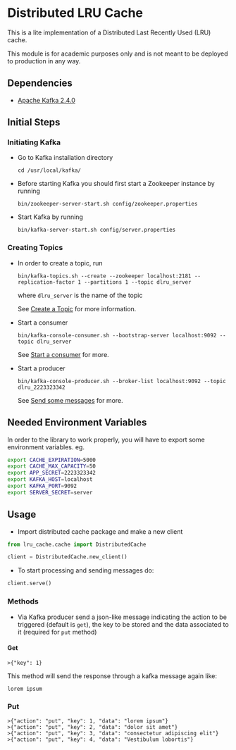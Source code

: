 # Distributed LRU Cache

This is a lite implementation of a Distributed Last Recently Used (LRU) cache.

This module is for academic purposes only and is not meant to be deployed to production in any way.
## Dependencies
- [Apache Kafka 2.4.0](https://kafka.apache.org/)

## Initial Steps

### Initiating Kafka

- Go to Kafka installation directory 

    `cd /usr/local/kafka/`
- Before starting Kafka you should first start a Zookeeper instance by running

    `bin/zookeeper-server-start.sh config/zookeeper.properties`
- Start Kafka by running

    `bin/kafka-server-start.sh config/server.properties`
    
### Creating Topics

- In order to create a topic, run

    `bin/kafka-topics.sh --create --zookeeper localhost:2181 --replication-factor 1 --partitions 1 --topic dlru_server`
    
    where `dlru_server` is the name of the topic
    
    See [Create a Topic](https://kafka.apache.org/quickstart#quickstart_createtopic) for more information.
    
- Start a consumer

    `bin/kafka-console-consumer.sh --bootstrap-server localhost:9092 --topic dlru_server`
    
    See [Start a consumer](https://kafka.apache.org/quickstart#quickstart_consume) for more.    

- Start a producer

    `bin/kafka-console-producer.sh --broker-list localhost:9092 --topic dlru_2223323342`

    See [Send some messages](https://kafka.apache.org/quickstart#quickstart_send) for more.

## Needed Environment Variables

In order to the library to work properly, you will have to export some environment variables. eg.

```bash
export CACHE_EXPIRATION=5000
export CACHE_MAX_CAPACITY=50
export APP_SECRET=2223323342
export KAFKA_HOST=localhost
export KAFKA_PORT=9092
export SERVER_SECRET=server
```

## Usage
- Import distributed cache package and make a new client

```python
from lru_cache.cache import DistributedCache

client = DistributedCache.new_client()
```

- To start processing and sending messages do:

```python
client.serve()
```

### Methods

- Via Kafka producer send a json-like message indicating the action to be triggered (default is `get`), the key to be stored and the data associated to it (required for `put` method) 

#### Get

```shell script
>{"key": 1}
```

This method will send the response through a kafka message again like:

```shell script
lorem ipsum
```
### Put

```shell script
>{"action": "put", "key": 1, "data": "lorem ipsum"}    
>{"action": "put", "key": 2, "data": "dolor sit amet"} 
>{"action": "put", "key": 3, "data": "consectetur adipiscing elit"} 
>{"action": "put", "key": 4, "data": "Vestibulum lobortis"} 
```

